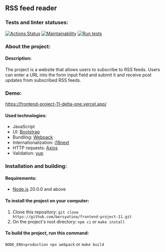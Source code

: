 ## RSS feed reader

### Tests and linter statuses:

[![Actions Status](https://github.com/bersyatina/frontend-project-11/actions/workflows/hexlet-check.yml/badge.svg)](https://github.com/bersyatina/frontend-project-11/actions)
[![Maintainability](https://api.codeclimate.com/v1/badges/efd67dca817ab522d38a/maintainability)](https://codeclimate.com/github/bersyatina/frontend-project-11/maintainability)
[![Run tests](https://github.com/bersyatina/frontend-project-11/actions/workflows/my-tests.yml/badge.svg)](https://github.com/bersyatina/frontend-project-11/actions/workflows/my-tests.yml)

### About the project:

#### Description:

The project is a website that allows users to subscribe to RSS feeds. Users can enter a URL into the form input field and submit it and receive post updates from subscribed RSS feeds.

### Demo:
https://frontend-project-11-delta-one.vercel.app/

#### Used technologies:

* JavaScript
* UI: [Bootstrap](https://github.com/twbs/bootstrap)
* Bundling: [Webpack](https://github.com/webpack/webpack)
* Internationalization: [i18next](https://github.com/i18next/i18next)
* HTTP requests: [Axios](https://github.com/axios/axios)
* Validation: [yup](https://github.com/jquense/yup)

### Installation and building:

#### Requirements:

* [Node.js](https://nodejs.org/en) 20.0.0 and above

#### To install the project on your computer:

1. Clone this repository: `git clone https://github.com/bersyatina/frontend-project-11.git`
2. On the project's root directory: `npm ci` or `make install`

#### To build the project, run this command:

`NODE_ENV=production npx webpack` or `make build`
